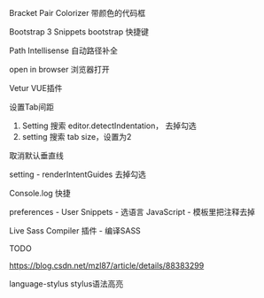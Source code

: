 Bracket Pair Colorizer   带颜色的代码框

Bootstrap 3 Snippets    bootstrap 快捷键

Path Intellisense    自动路径补全

open in browser  浏览器打开

Vetur  VUE插件



设置Tab间距

1. Setting 搜索 editor.detectIndentation， 去掉勾选
2. setting 搜索 tab size，设置为2 



取消默认垂直线

setting - renderIntentGuides  去掉勾选



Console.log 快捷

preferences - User Snippets - 选语言 JavaScript - 模板里把注释去掉



Live Sass Compiler  插件 - 编译SASS



TODO

<https://blog.csdn.net/mzl87/article/details/88383299>



language-stylus		stylus语法高亮
